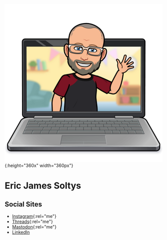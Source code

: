 ![Bitmoji of Eric waving](/img/laptop-wave.png){:height="360x" width="360px"}
# Eric James Soltys

## Social Sites

- [Instagram](https://instagram.com/ericjamessoltys){:rel="me"}
- [Threads](https://www.threads.net/@ericjamessoltys){:rel="me"}
- [Mastodon](https://mstdn.ca/@esoltys){:rel="me"}
- [LinkedIn](https://www.linkedin.com/in/ericjamessoltys/)
